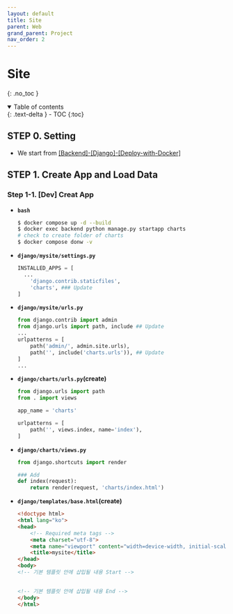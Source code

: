 ```yaml
---
layout: default
title: Site
parent: Web
grand_parent: Project
nav_order: 2
---
```


# Site

{: .no_toc }

<details open markdown="block">
  <summary>
    Table of contents
  </summary>
  {: .text-delta }
- TOC
{:toc}
</details>

<!------------------------------------ STEP ------------------------------------>

## STEP 0. Setting

* We start from [[Backend]-[Django]-[Deploy-with-Docker]](https://merucode.github.io/docs/menu4-backend/menu4-sub2-django/menu4-sub2-sub8-deploy-with-docker.html#step-7-final-file-structure)



## STEP 1. Create App and Load Data

### Step 1-1. [Dev] Creat App

* **`bash`**

  ```bash
  $ docker compose up -d --build
  $ docker exec backend python manage.py startapp charts
  # check to create folder of charts
  $ docker compose donw -v
  ```

* **`django/mysite/settings.py`**

  ```python
  INSTALLED_APPS = [
  	...
      'django.contrib.staticfiles',
      'charts',	### Update
  ]
  ```

* **`django/mysite/urls.py`**

  ```python
  from django.contrib import admin
  from django.urls import path, include ## Update
  ...
  urlpatterns = [
      path('admin/', admin.site.urls),
      path('', include('charts.urls')), ## Update
  ]
  ...
  ```

* **`django/charts/urls.py`(create)**

  ```python
  from django.urls import path
  from . import views
  
  app_name = 'charts'
  
  urlpatterns = [
      path('', views.index, name='index'),
  ]
  ```

* **`django/charts/views.py`**

  ```python
  from django.shortcuts import render
  
  ### Add
  def index(request):
      return render(request, 'charts/index.html')
  ```

* **`django/templates/base.html`(create)**

  ```html
  <!doctype html>
  <html lang="ko">
  <head>
      <!-- Required meta tags -->
      <meta charset="utf-8">
      <meta name="viewport" content="width=device-width, initial-scale=1, shrink-to-fit=no">
      <title>mysite</title>
  </head>
  <body>
  <!-- 기본 템플릿 안에 삽입될 내용 Start -->
  
      
  <!-- 기본 템플릿 안에 삽입될 내용 End -->
  </body>
  </html>
  ```

  
